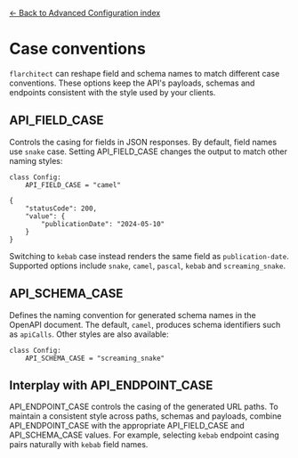 [← Back to Advanced Configuration index](index.md)

# Case conventions
`flarchitect` can reshape field and schema names to match different
case conventions. These options keep the API's payloads, schemas and
endpoints consistent with the style used by your clients.

## API_FIELD_CASE
Controls the casing for fields in JSON responses. By default, field names
use `snake` case. Setting API_FIELD_CASE changes the output to match
other naming styles:
```
class Config:
    API_FIELD_CASE = "camel"
```
```
{
    "statusCode": 200,
    "value": {
        "publicationDate": "2024-05-10"
    }
}
```
Switching to `kebab` case instead renders the same field as
`publication-date`. Supported options include `snake`, `camel`,
`pascal`, `kebab` and `screaming_snake`.

## API_SCHEMA_CASE
Defines the naming convention for generated schema names in the OpenAPI
document. The default, `camel`, produces schema identifiers such as
`apiCalls`. Other styles are also available:
```
class Config:
    API_SCHEMA_CASE = "screaming_snake"
```

## Interplay with API_ENDPOINT_CASE
API_ENDPOINT_CASE controls the casing of the generated URL paths. To
maintain a consistent style across paths, schemas and payloads, combine
API_ENDPOINT_CASE with the appropriate API_FIELD_CASE and
API_SCHEMA_CASE values. For example, selecting `kebab` endpoint
casing pairs naturally with `kebab` field names.

